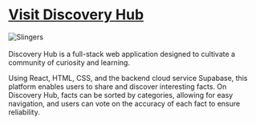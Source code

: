 # [Visit Discovery Hub](https://discovery-hub.netlify.app/)

<img src="https://github.com/user-attachments/assets/0c095f04-c5be-4033-9643-0b52121a5f4c" alt="Slingers" title="Play against a friend or the computer and experience the beautiful cityscapes" />
<br />
<br />
Discovery Hub is a full-stack web application designed to cultivate a community of curiosity and learning.

Using React, HTML, CSS, and the backend cloud service Supabase, this platform enables users to share and discover interesting facts. On Discovery Hub, facts can be sorted by categories, allowing for easy navigation, and users can vote on the accuracy of each fact to ensure reliability.

